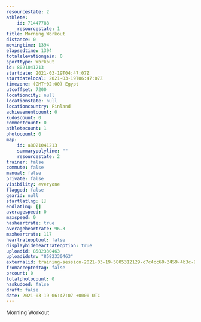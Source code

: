 ```yaml
---
resourcestate: 2
athlete:
    id: 71447788
    resourcestate: 1
title: Morning Workout
distance: 0
movingtime: 1394
elapsedtime: 1394
totalelevationgain: 0
sporttype: Workout
id: 8021041213
startdate: 2021-03-19T04:47:07Z
startdatelocal: 2021-03-19T06:47:07Z
timezone: (GMT+02:00) Egypt
utcoffset: 7200
locationcity: null
locationstate: null
locationcountry: Finland
achievementcount: 0
kudoscount: 0
commentcount: 0
athletecount: 1
photocount: 0
map:
    id: a8021041213
    summarypolyline: ""
    resourcestate: 2
trainer: false
commute: false
manual: false
private: false
visibility: everyone
flagged: false
gearid: null
startlatlng: []
endlatlng: []
averagespeed: 0
maxspeed: 0
hasheartrate: true
averageheartrate: 96.3
maxheartrate: 117
heartrateoptout: false
displayhideheartrateoption: true
uploadid: 8582330463
uploadidstr: "8582330463"
externalid: training-session-2021-03-19-5805312129-c7c4cc60-3459-4b3c-9659-bb1da3a95133.fit
fromacceptedtag: false
prcount: 0
totalphotocount: 0
haskudoed: false
draft: false
date: 2021-03-19 06:47:07 +0000 UTC
---
```

Morning Workout